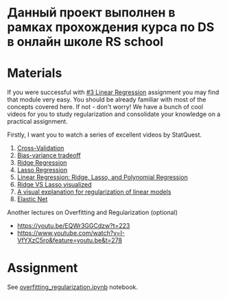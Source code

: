 # Данный проект выполнен в рамках прохождения курса по DS в онлайн школе RS school
# Materials

If you were successful with [#3 Linear Regression](../3_linear_regression) assignment you may find that module very easy. You should be already familiar with most of the concepts covered here. If not - don't worry! We have a bunch of cool videos for you to study regularization and consolidate your knowledge on a practical assignment.

Firstly, I want you to watch a series of excellent videos by StatQuest.
1. [Cross-Validation](https://www.youtube.com/watch?v=fSytzGwwBVw&list=PLblh5JKOoLUICTaGLRoHQDuF_7q2GfuJF&index=3)
2. [Bias-variance tradeoff](https://www.youtube.com/watch?v=EuBBz3bI-aA&list=PLblh5JKOoLUICTaGLRoHQDuF_7q2GfuJF&index=5&ab_channel=StatQuestwithJoshStarmer)
3. [Ridge Regression](https://www.youtube.com/watch?v=Q81RR3yKn30&list=PLblh5JKOoLUICTaGLRoHQDuF_7q2GfuJF&index=24&ab_channel=StatQuestwithJoshStarmer)
4. [Lasso Regression](https://www.youtube.com/watch?v=NGf0voTMlcs&list=PLblh5JKOoLUICTaGLRoHQDuF_7q2GfuJF&index=24&ab_channel=StatQuestwithJoshStarmer)
5. [Linear Regression: Ridge, Lasso, and Polynomial Regression](https://www.coursera.org/lecture/python-machine-learning/linear-regression-ridge-lasso-and-polynomial-regression-M7yUQ)
6. [Ridge VS Lasso visualized](https://www.youtube.com/watch?v=Xm2C_gTAl8c&list=PLblh5JKOoLUICTaGLRoHQDuF_7q2GfuJF&index=26)
7. [A visual explanation for regularization of linear models](https://explained.ai/regularization/index.html)
8. [Elastic Net](https://www.youtube.com/watch?v=1dKRdX9bfIo&list=PLblh5JKOoLUICTaGLRoHQDuF_7q2GfuJF&index=27)


Another lectures on Overfitting and Regularization (optional)
- https://youtu.be/EQWr3GGCdzw?t=223
- https://www.youtube.com/watch?v=I-VfYXzC5ro&feature=youtu.be&t=278


# Assignment
See [overfitting_regularization.ipynb](./overfitting_regularization.ipynb) notebook.
